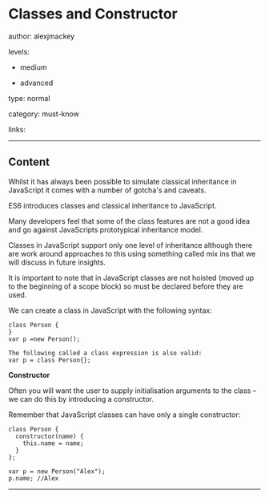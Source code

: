 # Classes and Constructor
author: alexjmackey

levels:

  - medium

  - advanced

type: normal

category: must-know

links:

---
## Content

Whilst it has always been possible to simulate classical inheritance in JavaScript it comes with a number of gotcha's and caveats. 

ES6 introduces classes and classical inheritance to JavaScript. 

Many developers feel that some of the class features are not a good idea and go against JavaScripts prototypical inheritance model.

Classes in JavaScript support only one level of inheritance although there are work around approaches to this using something called mix ins that we will discuss in future insights.

It is important to note that in JavaScript classes are not hoisted (moved up to the beginning of a scope block) so must be declared before they are used.

We can create a class in JavaScript with the following syntax:
```
class Person {
}
var p =new Person();

The following called a class expression is also valid:
var p = class Person{};
```

**Constructor**

Often you will want the user to supply initialisation arguments to the class – we can do this by introducing a constructor. 

Remember that JavaScript classes can have only a single constructor:

```
class Person {
  constructor(name) {
    this.name = name;
  }
};

var p = new Person("Alex");
p.name; //Alex
```
---